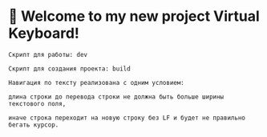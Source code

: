 # 🚀 Welcome to my new project Virtual Keyboard!
```
Скрипт для работы: dev 

Скрипт для создания проекта: build

Навигация по тексту реализована с одним условием:

длина строки до перевода строки не должна быть больше ширины текстового поля,

иначе строка переходит на новую строку без LF и будет не правильно бегать курсор.

